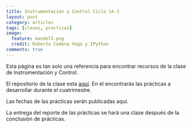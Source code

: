 ```yaml
---
title: Instrumentación y Control Ciclo 14-3
layout: post
category: articles
tags: [clases, practicas]
image: 
  feature: mandel5.png
  credit: Roberto Cadena Vega y IPython
comments: true
---
```


Esta página es tan solo una referencia para encontrar recursos de la clase de Instrumentación y Control.

El repositorio de la clase esta [aquí](https://github.com/robblack007/clase-instrumentacion-control). En el encontrarás las prácticas a desarrollar durante el cuatrimestre.

Las fechas de las prácticas serán publicadas aquí.

La entrega del reporte de las prácticas se hará una clase después de la conclusión de prácticas.